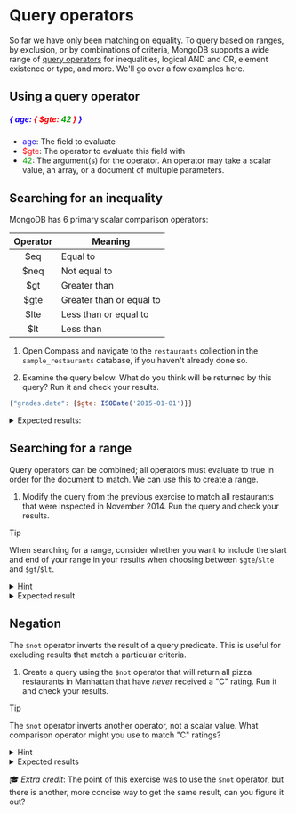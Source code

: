 # Query operators

So far we have only been matching on equality. To query based on ranges, by exclusion, or by combinations of criteria, MongoDB supports a wide range of [query operators](https://www.mongodb.com/docs/manual/reference/operator/query/) for inequalities, logical AND and OR, element existence or type, and more. We'll go over a few examples here.

## Using a query operator
<h5><span style="color:#1c00ff">{ age: </span><span style="color:#ff0000">{ $gte: </span><span style="color:#04a200">42</span><span style="color:#ff0000"> }</span><span style="color:#1c00ff"> }</span></h5>

- <span style="color:#1c00ff">age</span>: The field to evaluate
- <span style="color:#ff0000">$gte</span>: The operator to evaluate this field with
- <span style="color:#04a200">42</span>: The argument(s) for the operator. An operator may take a scalar value, an array, or a document of multuple parameters.

## Searching for an inequality

MongoDB has 6 primary scalar comparison operators:

| Operator | Meaning                  |
|:--------:|--------------------------|
| $eq      | Equal to                 |
| $neq     | Not equal to             |
| $gt      | Greater than             |
| $gte     | Greater than or equal to |
| $lte     | Less than or equal to    |
| $lt      | Less than                |

1. Open Compass and navigate to the `restaurants` collection in the `sample_restaurants` database, if you haven't already done so.

2. Examine the query below. What do you think will be returned by this query? Run it and check your results.

  ```js
  {"grades.date": {$gte: ISODate('2015-01-01')}}
  ```

  <details>
  <summary>Expected results:</summary>

  This query should return the 2135 restaurants that have had at least one inspection since January 1, 2015.
  </details>

## Searching for a range

Query operators can be combined; all operators must evaluate to true in order for the document to match. We can use this to create a range.

1. Modify the query from the previous exercise to match all restaurants that were inspected in November 2014. Run the query and check your results.

  > [!TIP]
  > When searching for a range, consider whether you want to include the start and end of your range in your results when choosing between `$gte`/`$lte` and `$gt`/`$lt`.

  <details>
  <summary>Hint</summary>

  ```js
  {"grades.date": {$gte: ISODate('2014-11-01'), $lt: ISODate('2014-12-01')}}
  ```
  </details>

  <details>
  <summary>Expected result</summary>

  The query should return all 6319 restaurants that were inspected in November, 2014. If your query returned more, you are including dates outside of the intended search range.
  </details>

## Negation

The `$not` operator inverts the result of a query predicate. This is useful for excluding results that match a particular criteria. 

1. Create a query using the `$not` operator that will return all pizza restaurants in Manhattan that have *never* received a "C" rating. Run it and check your results.

  > [!TIP]
  > The `$not` operator inverts another operator, not a scalar value. What comparison operator might you use to match "C" ratings?

  <details>
  <summary>Hint</summary>

  ```js
  {borough: "Manhattan", cuisine: "Pizza", "grades.grade": {$not: {$eq: "C"}}}
  ```
  </details>

  <details>
  <summary>Expected results</summary>

  There are 295 pizza joints in Manhattan that have never received a "C" rating. 
  </details>

  🎓 *Extra credit*: The point of this exercise was to use the `$not` operator, but there is another, more concise way to get the same result, can you figure it out?
